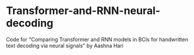 # Transformer-and-RNN-neural-decoding
Code for "Comparing Transformer and RNN models in BCIs for handwritten text decoding via neural signals" by Aashna Hari 
